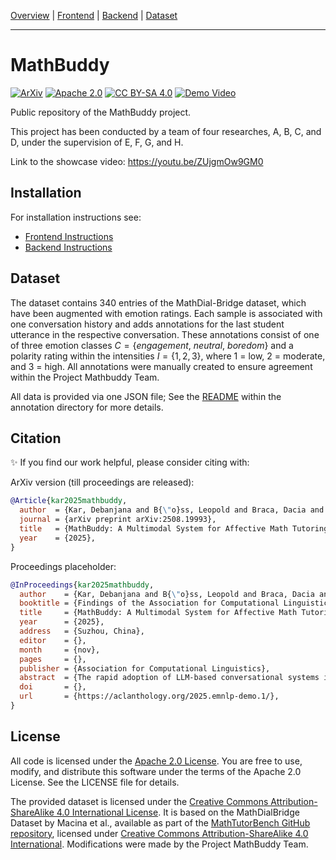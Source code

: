 [Overview](./README.md) | [Frontend](./frontend/README.md) | [Backend](./backend/README.md) | [Dataset](./annotation/README.md)
___

# MathBuddy

[![ArXiv](https://img.shields.io/badge/ArXiv-2508.19993-red?style=flat-square&logo=arxiv)](https://arxiv.org/abs/2508.19993)
[![Apache 2.0](https://img.shields.io/badge/License%20Code-Apache%202.0-blue.svg)][apache-2.0]
[![CC BY-SA 4.0](https://img.shields.io/badge/License%20Dataset-CC%20BY--SA%204.0-lightgrey.svg)][cc-by-sa]
[![Demo Video](https://img.shields.io/badge/YouTube-Demo-red?logo=youtube)](https://youtu.be/ZUjgmOw9GM0)

Public repository of the MathBuddy project.

This project has been conducted by a team of four researches, A, B, C, and D, under the supervision of E, F, G, and H.

Link to the showcase video: https://youtu.be/ZUjgmOw9GM0


## Installation

For installation instructions see:
- [Frontend Instructions](./frontend/README.md)
- [Backend Instructions](./backend/README.md)


## Dataset

The dataset contains 340 entries of the MathDial-Bridge dataset, which have been augmented with emotion ratings. Each sample is associated with one conversation history and adds annotations for the last student utterance in the respective conversation. These annotations consist of one of three emotion classes $C = \{engagement,\ neutral,\ boredom\}$ and a polarity rating within the intensities $I = \{1, 2, 3\}$, where $1$ = low, $2$ = moderate, and $3$ = high.
All annotations were manually created to ensure agreement within the Project Mathbuddy Team.

All data is provided via one JSON file; See the [README](./annotation/README.md) within the annotation directory for more details.


## Citation

✨ If you find our work helpful, please consider citing with:

ArXiv version (till proceedings are released):
```bibtex
@Article{kar2025mathbuddy,
  author  = {Kar, Debanjana and B{\"o}ss, Leopold and Braca, Dacia and Dennerlein, Sebastian Maximilian and Hubig, Nina Christine and Wintersberger, Philipp and Hou, Yufang},
  journal = {arXiv preprint arXiv:2508.19993},
  title   = {MathBuddy: A Multimodal System for Affective Math Tutoring},
  year    = {2025},
}
```

Proceedings placeholder:
```bibtex
@InProceedings{kar2025mathbuddy,
  author    = {Kar, Debanjana and B{\"o}ss, Leopold and Braca, Dacia and Dennerlein, Sebastian Maximilian and Hubig, Nina Christine and Wintersberger, Philipp and Hou, Yufang},
  booktitle = {Findings of the Association for Computational Linguistics: EMNLP 2025},
  title     = {MathBuddy: A Multimodal System for Affective Math Tutoring},
  year      = {2025},
  address   = {Suzhou, China},
  editor    = {},
  month     = {nov},
  pages     = {},
  publisher = {Association for Computational Linguistics},
  abstract  = {The rapid adoption of LLM-based conversational systems is already transforming the landscape of educational technology. However, the current state-of-the-art learning models do not take into account the student’s affective states. Multiple studies in educational psychology support the claim that positive or negative emotional states can impact a student’s learning capabilities. To bridge this gap, we present MathBuddy, an emotionally aware LLM-powered Math Tutor, which dynamically models the student’s emotions and maps them to relevant pedagogical strategies, making the tutor-student conversation a more empathetic one. The student’s emotions are captured from the conversational text as well as from their facial expressions. The student’s emotions are aggregated from both modalities to confidently prompt our LLM Tutor for an emotionally-aware response. We have effectively evaluated our model using automatic evaluation metrics across eight pedagogical dimensions and user studies. We report a massive 23 point performance gain using the win rate and a 3 point gain at an overall level using DAMR scores which strongly supports our hypothesis of improving LLM-based tutor’s pedagogical abilities by modeling students’ emotions. Our dataset and code is open sourced here: https://github.com/ITU-NLP/MathBuddy.},
  doi       = {},
  url       = {https://aclanthology.org/2025.emnlp-demo.1/},
}

```


## License

All code is licensed under the [Apache 2.0 License][apache-2.0]. 
You are free to use, modify, and distribute this software under the terms of the Apache 2.0 License.
See the LICENSE file for details.

[apache-2.0]: http://www.apache.org/licenses/LICENSE-2.0

The provided dataset is licensed under the
[Creative Commons Attribution-ShareAlike 4.0 International License][cc-by-sa]. It is based on the MathDialBridge Dataset by Macina et al., available as part of the [MathTutorBench GitHub repository](https://github.com/eth-lre/mathtutorbench/tree/main), licensed under [Creative Commons Attribution-ShareAlike 4.0 International][cc-by-sa].
Modifications were made by the Project MathBuddy Team.

[cc-by-sa]: http://creativecommons.org/licenses/by-sa/4.0/
